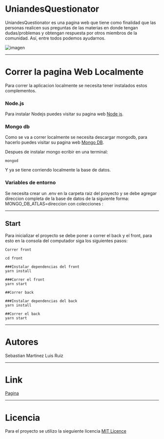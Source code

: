 # UniandesQuestionator

UniandesQuestionator es una pagina web que tiene como finalidad que las personas realicen sus preguntas de las materias en donde tengan dudas/problemas y obtengan respuesta por otros miembros de la comunidad. Así, entre todos podemos ayudarnos.

![imagen](https://raw.githubusercontent.com/larruibo/uniandesQuestionator/master/screen.png)

------------------------------------------------------------------------------
# Correr la pagina Web Localmente
Para correr la aplicacion localmente se necesita tener instalados estos complementos.

### Node.js
Para instalar Nodejs puedes visitar su pagina web [Node js](https://nodejs.org/es/download/).

### Mongo db
Como se va a correr localmente se necesita descargar mongodb, para hacerlo puedes visitar su pagina web [Mongo DB](https://www.mongodb.com/download-center/community).

Despues de instalar mongo ecribir en una terminal:

```
mongod
```
Y ya se tiene corriendo localmente la base de datos.


### Variables de entorno
Se necesita crear un .env en la carpeta raiz del proyecto y se debe agregar direccion completa de la base de datos de la siguiente forma: MONGO_DB_ATLAS=direccion con colecciones :

--------------------------------------------------------------------------------------------------
## Start
Para inicializar el proyecto se debe poner a correr el back y el front, para esto en la consola del computador siga los siguientes pasos:
```
Correr front

cd front

###Instalar dependencias del front
yarn install

###Correr el front
yarn start

##Correr back

###Instalar dependencias del back
yarn install

##Correr el back
yarn start
```

--------------------------------------------------------

# Autores
Sebastian Martinez
Luis Ruiz

--------------------------------------------------------------
# Link
[Pagina](https://preguntandes.herokuapp.com/)

-----------------------------------------------------------
# Licencia
Para el proyecto se utilizo la sieguiente licencia [MIT Licence](https://raw.githubusercontent.com/larruibo/uniandesQuestionator/master/LICENSE)
